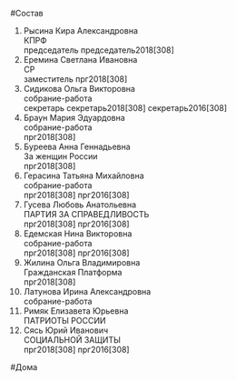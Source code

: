 #Состав  
1. Рысина Кира Александровна  
    КПРФ  
    председатель председатель2018[308]  
2. Еремина Светлана Ивановна  
    СР  
    заместитель прг2018[308]  
3. Сидикова Ольга Викторовна  
    собрание-работа  
    секретарь секретарь2018[308] секретарь2016[308]  
4. Браун Мария Эдуардовна  
    собрание-работа  
    прг2018[308]  
5. Буреева Анна Геннадьевна  
    За женщин России  
    прг2018[308]  
6. Герасина Татьяна Михайловна  
    собрание-работа  
    прг2018[308] прг2016[308]  
7. Гусева Любовь Анатольевна  
    ПАРТИЯ ЗА СПРАВЕДЛИВОСТЬ  
    прг2018[308] прг2016[308]  
8. Едемская Нина Викторовна  
    собрание-работа  
    прг2018[308] прг2016[308]  
9. Жилина Ольга Владимировна  
    Гражданская Платформа  
    прг2018[308]  
10. Латунова Ирина Александровна  
    собрание-работа  
11. Римяк Елизавета Юрьевна  
    ПАТРИОТЫ РОССИИ  
12. Сясь Юрий Иванович  
    СОЦИАЛЬНОЙ ЗАЩИТЫ  
    прг2018[308] прг2016[308]  
  
#Дома  
  
